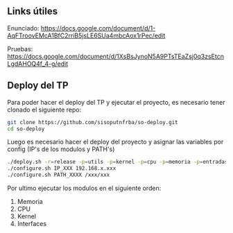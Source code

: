 ## Links útiles

Enunciado: 
https://docs.google.com/document/d/1-AqFTroovEMcA1BfC2rriB5jsLE6SUa4mbcAox1rPec/edit

Pruebas: 
https://docs.google.com/document/d/1XsBsJynoN5A9PTsTEaZsj0q3zsEtcnLgdAHOQ4f_4-g/edit

## Deploy del TP

Para poder hacer el deploy del TP y ejecutar el proyecto, es necesario tener clonado el siguiente repo:

```bash
git clone https://github.com/sisoputnfrba/so-deploy.git
cd so-deploy
```

Luego es necesario hacer el deploy del proyecto y asignar las variables por config (IP's de los modulos y PATH's)

```bash
./deploy.sh -r=release -p=utils -p=kernel -p=cpu -p=memoria -p=entradasalida "tp-2024-1c-ChatGPT-CarreanOS"
./configure.sh IP_XXX 192.168.x.xxx
./configure.sh PATH_XXXX /xxx/xxx
```

Por ultimo ejecutar los modulos en el siguiente orden: 

1. Memoria
2. CPU
3. Kernel
4. Interfaces

[so-commons-library]: https://github.com/sisoputnfrba/so-commons-library
[so-deploy]: https://github.com/sisoputnfrba/so-deploy


